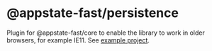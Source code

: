 # @appstate-fast/persistence

Plugin for @appstate-fast/core to enable the library to work in older browsers, for example IE11. See [example project](https://github.com/pathscale/appstate-fast/tree/master/docs/demos/ie11).
